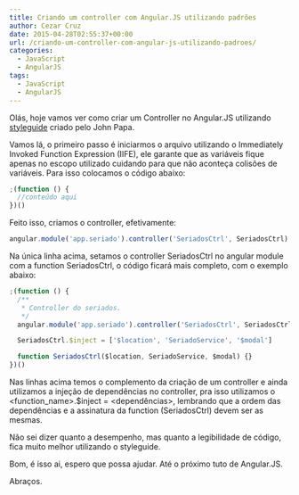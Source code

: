 ```yaml
---
title: Criando um controller com Angular.JS utilizando padrões
author: Cezar Cruz
date: 2015-04-28T02:55:37+00:00
url: /criando-um-controller-com-angular-js-utilizando-padroes/
categories:
  - JavaScript
  - AngularJS
tags:
  - JavaScript
  - AngularJS
---
```


Ol<span class="st">ás</span>, hoje vamos ver como criar um Controller no Angular.JS utilizando [styleguide][1] criado pelo John Papa.

<!--more-->

Vamos l<span class="st">á</span>, o primeiro passo é iniciarmos o arquivo utilizando o Immediately Invoked Function Expression (IIFE), ele garante que as variáveis fique apenas no escopo utilizado cuidando para que não aconteça colisões de variáveis. Para isso colocamos o código abaixo:

```js
;(function () {
  //conteúdo aqui
})()
```

Feito isso, criamos o controller, efetivamente:

```js
angular.module('app.seriado').controller('SeriadosCtrl', SeriadosCtrl)
```

Na única linha acima, setamos o controller SeriadosCtrl no angular module com a function SeriadosCtrl, o código ficar<span class="st">á</span> mais completo, com o exemplo abaixo:

```js
;(function () {
  /**
   * Controller do seriados.
   */
  angular.module('app.seriado').controller('SeriadosCtrl', SeriadosCtrl)

  SeriadosCtrl.$inject = ['$location', 'SeriadoService', '$modal']

  function SeriadosCtrl($location, SeriadoService, $modal) {}
})()
```

Nas linhas acima temos o complemento da criação de um controller e ainda utilizamos a injeção de dependências no controller, pra isso utilizamos o <function_name>.$inject = <dependências>, lembrando que a ordem das dependências e a assinatura da function (SeriadosCtrl) devem ser as mesmas.

Não sei dizer quanto a desempenho, mas quanto a legibilidade de código, fica muito melhor utilizando o styleguide.

Bom, é isso ai, espero que possa ajudar. Até o próximo tuto de Angular.JS.

Abraços.

[1]: https://github.com/johnpapa/angular-styleguide
